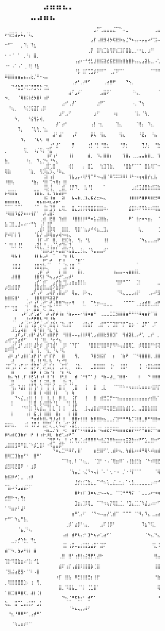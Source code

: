 # ⠀⠀⠀⠀⠀⠀⠀⠀⠀⠀⠀⠀⠀⠀⠀⠀⠀⠀⠀⠀⠀⠀⠀⠀⠀⠀⠀⠀⠀⠀⣠⣤⣤⣄⡀⠀⠀⠀⠀⠀⠀⠀⠀⠀⠀⠀⠀⠀⠀⠀⠀⠀⣀⣠⣤⣄⠀⠀⠀⠀⠀⠀⠀⠀⠀⠀⠀⠀⠀⠀⠀⠀
⠀⠀⠀⠀⠀⠀⠀⠀⠀⠀⠀⠀⠀⠀⠀⠀⠀⠀⠀⠀⠀⠀⠀⠀⠀⠀⠀⠀⣠⠟⢁⣤⣤⣤⣌⠉⠓⠤⣀⠀⠀⠀⠀⠀⠀⠀⠀⢀⣤⠖⢺⣛⣽⡤⠧⡄⠹⣄⠀⠀⠀⠀⠀⠀⠀⠀⠀⠀⠀⠀⠀⠀
⠀⠀⠀⠀⠀⠀⠀⠀⠀⠀⠀⠀⠀⠀⠀⠀⠀⠀⠀⠀⠀⠀⠀⠀⠀⠀⠀⣠⡏⢠⣿⣻⢼⡳⢯⣟⡷⣦⣈⠙⠦⣤⠤⡤⣤⠴⠋⣩⠤⠒⠋⠁⠀⠀⡀⠹⡄⠹⣆⠀⠀⠀⠀⠀⠀⠀⠀⠀⠀⠀⠀⠀
⠀⠀⠀⠀⠀⠀⠀⠀⠀⠀⠀⠀⠀⠀⠀⠀⠀⠀⠀⠀⠀⠀⠀⠀⠀⠀⢀⡟⠀⣿⢳⣉⣷⢻⡟⣎⣹⡏⣿⣷⣀⡐⠒⣆⡀⣰⠛⠀⠀⠂⠐⠈⠀⠁⠀⡀⢳⠀⣿⡀⠀⠀⠀⠀⠀⠀⠀⠀⠀⠀⠀⠀
⠀⠀⠀⠀⠀⠀⠀⠀⠀⠀⠀⠀⠀⠀⠀⠀⠀⠀⠀⠀⠀⠀⢠⣴⠖⠚⢚⣃⣸⣿⣯⣽⣞⣯⣟⣿⣷⣿⣷⣿⡷⣤⣄⣠⣽⣧⣀⠠⢁⠐⠂⠠⠁⠠⠁⢀⠸⡇⠸⣧⠀⠀⠀⠀⠀⠀⠀⠀⠀⠀⠀⠀
⠀⠀⠀⠀⠀⠀⠀⠀⠀⠀⠀⠀⠀⠀⠀⠀⠀⠀⠀⠀⠀⠀⠘⡧⢸⡏⢉⣩⡾⠟⠛⠉⠀⢀⡌⠟⠉⠁⠀⠀⠀⠀⠀⠀⠀⠀⠉⠙⠛⠿⣿⣿⣶⣶⣤⣦⣤⣗⡈⠛⠒⢤⡄⠀⠀⠀⠀⠀⠀⠀⠀⠀
⠀⠀⠀⠀⠀⠀⠀⠀⠀⠀⠀⠀⠀⠀⠀⠀⠀⠀⠀⠀⠀⢀⡴⠃⣠⠿⠋⠀⠀⠀⠀⢀⣴⣿⠟⠀⠀⠀⠙⢢⡀⠀⠀⠀⠀⠀⠀⠀⠀⠀⠀⠙⠺⣷⣻⠼⣏⡿⣻⢟⡗⢨⣧⠀⠀⠀⠀⠀⠀⠀⠀⠀
⠀⠀⠀⠀⠀⠀⠀⠀⠀⠀⠀⠀⠀⠀⠀⠀⠀⠀⠀⠀⣴⠋⣠⠞⠁⠀⠀⠀⠀⠀⣠⣿⠟⠁⠀⠀⠀⠀⠀⠀⠘⢢⡀⠀⠀⠀⠀⠀⠈⠲⡀⠀⠀⠈⢿⣿⣽⣞⡳⣿⠇⢰⡟⠀⠀⠀⠀⠀⠀⠀⠀⠀
⠀⠀⠀⠀⠀⠀⠀⠀⠀⠀⠀⠀⠀⠀⠀⠀⠀⠀⣠⠞⢀⡼⠁⠀⠀⠀⠀⠀⠀⣰⠟⠁⠀⠀⠀⠀⠀⠀⠀⠀⠠⡀⠙⢦⠀⠀⠀⠀⠀⠀⠘⢦⡀⠀⠀⠳⣝⢯⣽⡏⢠⡿⠀⠀⠀⠀⠀⠀⠀⠀⠀⠀
⠀⠀⠀⠀⠀⠀⠀⠀⠀⠀⠀⠀⠀⠀⠀⠀⠀⣰⠋⣠⠋⠀⠀⠀⠀⠀⠀⠀⣰⠋⠀⠀⠀⠀⠰⡆⠀⠀⠀⠀⠀⢹⡄⠈⢳⡀⠀⠀⠀⠀⠀⠀⠳⡀⠀⠀⠘⣮⢻⡥⢾⡀⠀⠀⠀⠀⠀⠀⠀⠀⠀⠀
⠀⠀⠀⠀⠀⠀⠀⠀⠀⠀⠀⠀⠀⠀⠀⠀⡼⠁⡴⠃⠀⠀⠀⠀⠀⠀⠀⢠⡇⠐⣆⠀⠀⠀⠀⢹⣄⠀⠀⠀⠀⠈⢿⡄⠀⠹⣄⠀⠀⠀⠀⠀⠀⠹⡄⠀⠀⠈⢧⢳⡀⢱⡄⠀⠀⠀⠀⠀⠀⠀⠀⠀
⠀⠀⠀⠀⠀⠀⠀⠀⠀⠀⠀⠀⠀⠀⠀⣼⠃⣼⠁⠀⠀⢠⠏⠀⠀⠀⠀⡿⢧⠀⢻⣆⠀⠀⠀⠀⢻⣆⠀⠀⠀⠀⠘⣟⡄⠀⠘⣦⠀⠀⠀⠀⠀⠀⠹⡄⠀⠀⠈⢧⢣⠀⢿⠀⠀⠀⠀⠀⠀⠀⠀⠀
⠀⠀⠀⠀⠀⠀⠀⠀⠀⠀⠀⠀⠀⠀⣰⠃⣼⠁⠀⠀⠀⡿⠀⠀⠀⠀⢰⡇⠘⡇⠘⣿⣆⠀⠀⠀⠘⡿⡆⠀⠀⠀⠀⢹⡸⡄⠀⠘⣷⡀⠀⠀⠀⠀⠀⢻⡀⠀⠰⡌⠻⡆⠙⣧⠀⠀⠀⠀⠀⠀⠀⠀
⠀⠀⠀⠀⠀⠀⠀⠀⠀⠀⠀⠀⠀⢸⠏⢰⠃⠀⠀⠀⢸⡇⠀⠀⠀⠀⣾⡀⠀⠹⡄⣿⣿⡆⠀⠀⠀⢹⣿⡄⢀⣀⣤⣤⣷⣿⣀⠀⢹⣷⡀⠀⠀⠀⠀⠀⢷⡀⠀⠹⣄⡙⢆⠘⠳⣄⠀⠀⠀⠀⠀⠀
⠀⠀⠀⠀⠀⠀⠀⠀⠀⠀⠀⠀⢀⣿⢁⣿⠀⠀⠀⠀⢾⡇⠀⠀⢠⠀⣿⣁⠀⠀⢳⣹⢹⣷⡀⠀⠀⠘⣿⣷⠋⠉⠉⠀⣿⣧⢿⠉⠒⢿⣷⠀⠀⠀⠀⠀⠈⣷⡀⠀⢻⡹⣦⡱⢄⠘⠷⣄⠀⠀⠀⠀
⠀⠀⠀⠀⠀⠀⠀⠀⠀⠀⠀⠀⢨⡇⢰⡇⠀⠀⠀⠀⢹⣧⣠⡤⠾⡟⢻⠉⠛⠲⢤⣿⠈⠿⠩⠭⠽⠿⠇⠸⠓⠲⢶⢶⣿⡞⣆⣧⠀⠸⣿⢧⠀⠀⠀⠀⠀⠘⣷⡄⠀⢻⡇⢉⠲⢿⡆⢸⡇⠀⠀⠀
⠀⠀⠀⠀⠀⠀⠀⠀⠀⠀⠀⠀⢸⡧⢸⠀⠀⠀⣾⠀⢸⡟⠹⡀⠀⣧⠘⡇⠀⠀⠀⠁⠀⠀⠀⠀⠀⠀⠀⠀⣠⣞⣩⣼⣿⣷⣾⣭⣷⡦⢿⣿⣧⠀⠀⠀⠀⠀⢹⣿⣦⡀⢹⡈⢳⣦⣽⡿⠇⠀⠀⠀
⠀⠀⠀⠀⠀⠀⠀⠀⠀⠀⠀⠀⢸⡅⢸⣶⠀⠀⣽⠀⠀⣧⢤⣷⣀⣹⣄⣯⣜⣒⠦⣄⠀⠀⠀⠀⠀⠀⠀⢸⣿⣿⠟⣿⡿⢿⣿⣛⠿⣿⣿⡿⣿⣧⡀⠀⠀⠀⢀⣻⠷⢿⠚⣧⣾⠟⠁⠀⠀⠀⠀⠀
⠀⠀⠀⠀⠀⠀⠀⠀⠀⠀⠀⠀⢸⡇⣸⢻⠀⣄⢿⡀⠀⣿⣄⣩⣿⢿⢿⣿⣯⣿⣿⠶⠄⠀⠀⠀⠀⠀⠀⣾⣿⠷⠟⠻⠷⠶⠾⢿⣧⠘⢿⣿⠹⣮⡝⠶⠶⢺⡏⠁⠀⡼⢠⣿⠅⠀⠀⠀⠀⠀⠀⠀
⠀⠀⠀⠀⠀⠀⠀⠀⠀⠀⠀⢀⣾⠀⣟⣿⠀⢹⣾⡇⠀⠸⣿⣿⣿⠿⠛⠶⣥⣬⣿⣷⡄⠀⠀⠀⠀⠀⠀⠟⠁⢸⡖⠶⠲⣶⡄⠀⠈⣧⢈⣿⣀⣸⠤⠴⠒⠛⢳⠀⢠⠇⢸⡟⠀⠀⠀⠀⠀⠀⠀⠀
⠀⠀⠀⠀⠀⠀⠀⠀⠀⠀⢀⣾⠇⢸⡿⢿⠀⠀⣿⣿⡀⠀⢻⣿⠉⣦⡴⠚⠺⣦⣀⣹⡄⠀⠀⠀⠀⠀⠀⠀⠀⠀⢧⡀⠀⠀⠀⠀⢈⡟⠾⡏⡇⢹⠀⠀⠀⠀⠈⣧⡜⢠⡿⢿⣶⡴⢾⠲⢶⣄⠀⠀
⠀⠀⠀⠀⠀⠀⠀⠀⠀⠀⢸⡏⠠⠏⠀⣿⡀⠀⣟⣏⢷⡀⠀⢻⡄⠘⣇⠀⠀⠀⠀⢸⡇⠀⠀⠀⠀⠀⠀⠀⠀⠀⠈⠳⣄⣀⣀⣤⠟⠁⠘⣇⡇⢸⡃⠀⠀⠀⢠⣽⡇⠘⢠⢠⣈⡡⠞⢹⡆⣹⡀⠀
⠀⠀⠀⠀⠀⠀⠀⠀⠀⠀⠈⠙⣷⡶⣸⠏⠧⣤⣿⠻⣦⣷⣀⣀⣳⣄⠈⠳⣤⣤⣤⠞⠁⠀⠀⠀⠀⠀⠀⠀⠀⠀⠀⠀⠀⠀⠀⠀⠀⠀⠀⢿⣧⢸⠀⠀⠀⠀⢸⡇⣧⣠⠇⠀⠉⠀⠀⠘⡆⢸⣇⠀
⠀⠀⠀⠀⠀⠀⠀⠀⠀⠀⠀⠀⡟⢁⡞⠀⠀⡏⢸⠀⠀⠀⠈⣿⠉⠀⠀⠀⠀⠀⠀⠀⠀⠀⠀⠀⠀⠀⠀⠀⠀⢀⠀⠀⠀⠀⠀⠀⠀⠀⠀⢸⣿⣸⠀⠀⠀⠀⢸⣿⣽⣷⡀⠀⠀⠀⠀⢀⡗⢸⣿⠀
⠀⠀⠀⠀⠀⠀⠀⠀⠀⠀⢀⡾⠁⡼⠀⠀⠀⡇⢸⡇⠀⠀⠀⣿⣆⠀⠀⠀⠀⠀⠀⠀⠀⠀⢰⣤⣤⠤⢤⣶⣶⣿⡀⠀⠀⠀⠀⠀⠀⠀⠀⣼⣿⣿⠀⠀⠀⠀⢸⣿⢫⡇⠙⢦⣠⡴⡚⢁⣤⡾⠃⠀
⠀⠀⠀⠀⠀⠀⠀⠀⠀⢠⡞⠁⡾⠁⠀⣠⡞⣷⠘⣇⣠⣶⣤⣿⣿⡄⠀⠀⠀⠀⠀⠀⠀⠀⠀⢻⡿⠛⠉⠁⠀⢈⡇⠀⠀⠀⠀⠀⣀⡴⣻⣾⣿⡟⠀⠀⠀⠀⢸⣿⣾⣿⣤⣾⠕⣷⡿⠟⠁⠀⠀⠀
⠀⠀⠀⠀⠀⠀⠀⠀⣠⠏⢠⠞⠀⣠⢾⡟⢠⣿⣴⠋⠀⢿⣤⡀⢸⠗⢤⡀⠀⠀⠀⠀⠀⠀⠀⠈⠻⣄⣀⣀⣠⣾⠃⠀⠀⢀⡤⠞⣻⣷⣿⣯⣿⠃⠀⠀⡀⠀⢸⣿⢿⣿⠻⣽⣽⡟⠀⠀⠀⠀⠀⠀
⠀⠀⠀⠀⠀⠀⢀⡴⠃⣰⠃⣠⠞⢁⡞⢠⣿⣿⠙⢶⠖⠻⠀⠀⢸⡀⠀⠉⢓⡶⠤⣤⣀⣀⠀⠀⠀⠈⠉⠉⠉⢀⣠⣴⣾⣿⣀⣴⡟⠋⠁⢙⣿⠀⠀⠀⡧⠀⣿⣷⠀⢟⠀⣯⡀⠀⠀⠀⠀⠀⠀⠀
⠀⠀⠀⠀⠀⢠⠟⢁⡞⢁⣴⠋⠀⡼⢠⡟⡾⢸⡆⠘⣷⡤⠤⠤⠚⣿⠶⣶⠛⠀⢀⣀⣀⣉⣉⣻⣿⣿⣶⠛⠛⠛⠿⢶⣶⡟⠉⣿⠀⠀⠀⢀⡇⠀⠀⢀⡷⠞⡟⢿⢧⠘⢇⠸⢷⠀⠀⠀⠀⠀⠀⠀
⠀⠀⠀⠀⢠⡞⢠⡞⢡⣾⠋⡤⢴⠃⣼⣷⢣⠈⢷⣠⣿⠁⠀⠀⢰⣿⣦⡏⠀⢀⣾⠛⢉⠉⣹⡟⠙⡟⠉⣶⡦⠐⠀⣸⠟⠁⢀⠏⠀⠀⠀⣸⣃⣠⢴⣾⠁⠀⢷⠘⣾⡆⠘⣆⠘⣆⠀⠀⠀⠀⠀⠀
⠀⠀⠀⣰⠏⣠⠏⣰⣿⠃⣼⢣⠏⢰⣿⡟⡟⠀⠘⣿⣿⠤⠤⣤⣿⡿⢿⢁⣠⣾⣿⣗⣻⣿⣹⠁⠀⢻⣾⣽⣇⣠⠞⢁⠀⣀⡞⠀⡀⣠⢾⢋⣉⣴⠾⠋⠀⠀⠘⡇⠈⢿⡀⠘⢖⠚⢦⠀⠀⠀⠀⠀
⠀⢀⣴⠃⣰⠃⣰⣿⠇⣼⠗⡾⠀⡾⢹⣾⠃⠀⢸⠇⠈⠙⡏⠁⠀⠀⠘⣿⣿⣟⢻⣿⠿⡟⠻⠳⢤⣼⣿⢿⣁⠀⡾⢿⣿⣿⠛⢺⢽⠿⠛⢻⠉⠀⠀⠀⠀⣷⠀⢹⡀⠈⢳⡀⠘⢦⠘⢧⠀⠀⠀⠀
⠀⣼⠇⣰⠃⣰⣿⡏⣰⡟⢸⠃⢰⠃⡏⡟⠀⠀⣿⠀⠀⠀⢻⡀⠀⠀⠀⠹⣿⣻⣯⡏⠀⠀⡆⠀⠈⣷⠟⠀⠈⠙⢿⣿⣿⣿⡀⣸⣿⠀⠀⣼⠀⠀⠀⠀⠀⢿⡄⠸⡇⢻⡄⢧⠀⠘⢆⠚⣇⠀⠀⠀
⢨⡏⢠⡇⢰⠋⣸⠁⣿⠟⡿⠀⡾⢠⡇⡇⠀⢀⡏⡇⠀⠀⢨⣷⡀⠀⠀⣀⣿⣿⣿⡇⠀⢸⠂⠀⢸⣿⠇⠀⠀⠀⢸⠀⠰⣿⣷⣿⣿⠀⠀⣿⠀⠀⠀⠀⠀⣿⡷⠀⡇⢘⣧⠘⡇⠀⠘⡆⠸⣇⠀⠀
⠀⣷⡄⢳⡇⢀⡏⢸⣟⢡⡇⢰⠇⢸⠈⡇⠀⢸⢃⡇⠀⠀⣾⠀⠙⢻⠉⠁⣸⠀⠘⣷⠤⣼⣀⠈⣿⣿⠂⠀⠀⠀⡇⠀⠀⠙⢸⣿⣿⠀⠀⣿⠀⠀⠀⠀⢀⣷⣿⠀⡇⢨⣿⡄⢿⠀⠀⠸⡆⢹⡄⠀
⠀⠈⢳⡄⠹⣼⡇⢸⡏⢸⠂⢸⠀⢸⠀⡇⠀⣿⢸⠀⠀⢀⣿⠀⠀⢸⠀⠀⣿⠀⢀⣇⠀⠀⠈⠉⠛⠓⠒⠲⠶⠶⠧⠶⠶⠶⢺⡟⡏⠀⠀⡿⠀⠀⠀⠀⢸⡇⣿⠀⡇⠰⣿⡇⢸⡇⠀⠀⢱⠀⢷⠀
⠀⠀⠀⠙⠢⣌⣀⣾⡇⢸⠀⢸⠀⢸⡀⡇⠀⡿⢸⡀⠀⢨⡏⠀⠀⢸⠀⠀⣿⠀⣾⣛⣉⡛⠒⢲⣤⣤⣤⣤⣤⣤⣤⣤⣤⡴⣾⣧⠁⠀⠀⡇⠀⠀⠀⠀⢸⠇⣿⠀⡧⢼⣿⡗⠘⣇⠀⠀⠘⡇⢸⣧
⠀⠀⠀⠀⠀⠈⠙⢻⡇⠸⢦⣾⣤⠈⡇⣇⠀⡇⢸⠀⠀⣸⣇⠀⠀⣸⢤⣴⣿⣾⠛⠿⢭⣿⣛⣾⣿⣷⣾⡇⣡⡀⣤⣽⣿⣷⣿⣿⠀⠀⠀⡇⠀⠀⠀⠀⣾⠀⣯⢀⡇⢸⣿⡇⠀⣿⡆⠀⠀⡇⢸⣿
⠀⠀⠀⠀⠀⠀⠀⠀⠛⠶⠾⠷⣿⡄⢻⡸⣴⠇⢸⠀⠀⣿⣿⠖⣿⣿⠀⣷⡿⣿⡷⣦⣀⣀⡌⣹⠛⠛⠛⣧⡉⢽⣿⣀⡿⠛⢻⣿⠶⣶⡶⣦⡀⠀⠀⢰⡇⢸⡟⣸⠀⣿⠟⡇⠀⡇⢧⣠⠞⢁⣾⠇
⠀⠀⠀⠀⠀⠀⠀⠀⠀⠀⠀⠀⠩⣷⣈⡙⢺⠀⠸⡂⠀⣿⡟⠓⠿⣿⣿⣹⣧⠘⢧⣼⣟⡛⠿⢿⣶⣶⣖⣾⡟⠿⠟⠛⣷⣿⡛⠓⣶⡿⢣⣾⣏⣹⣷⡞⠀⡟⠀⡇⢰⡗⡸⣇⠀⣷⣞⢁⣴⠟⠉⠀
⠀⠀⠀⠀⠀⠀⠀⠀⠀⠀⠀⠀⠀⠈⢻⣟⠘⢆⡀⠇⢰⡁⢿⡠⣡⣾⠿⠿⠿⠳⢾⣌⣹⠿⠷⣶⡶⢶⣭⣽⡷⠶⠟⠋⣡⣀⣿⠶⠋⣠⣿⣿⣻⠿⠛⣿⡈⠓⡾⣁⣿⠇⠐⠻⣤⣤⡿⠋⠀⠀⠀⠀
⠀⠀⠀⠀⠀⠀⠀⠀⠀⠀⠀⠀⠀⠀⠀⠙⠶⣄⣉⠛⠿⠏⡄⣿⠁⠀⠀⠀⣶⣛⣿⠋⢁⢀⣾⠗⢦⡀⢳⣾⣧⠶⠾⠛⢿⠣⠾⣶⣾⣿⢿⣉⣹⣷⣶⠋⠃⠀⣿⠛⠁⠀⠀⠀⠀⠀⠀⠀⠀⠀⠀⠀
⠀⠀⠀⠀⠀⠀⠀⠀⠀⠀⠀⠀⠀⠀⠀⠀⠀⠀⠉⠹⢶⡀⠇⠈⠳⣄⡀⠀⠈⣹⠃⠐⠠⠈⢿⣶⠿⠁⠠⢸⣷⣟⣷⠀⠈⠓⠾⢿⣟⣾⣻⢿⣟⣿⠟⠀⠂⣰⡿⠀⠀⠀⠀⠀⠀⠀⠀⠀⠀⠀⠀⠀
⠀⠀⠀⠀⠀⠀⠀⠀⠀⠀⠀⠀⠀⠀⠀⠀⠀⠀⠀⠀⠈⢳⣤⣈⠐⣌⠙⠲⢤⡇⠈⠄⠁⢂⠐⠰⠀⡈⠐⠘⡏⠉⠉⠀⠀⠀⠀⠈⢿⣷⣯⡿⠞⡁⣀⠀⣰⡿⠀⠀⠀⠀⠀⠀⠀⠀⠀⠀⠀⠀⠀⠀
⠀⠀⠀⠀⠀⠀⠀⠀⠀⠀⠀⠀⠀⠀⠀⠀⠀⠀⠀⠀⠀⠀⣸⡾⣶⣉⣷⣄⣀⠉⠚⠦⢥⣀⣌⣀⣂⡄⠁⢂⣧⣀⣀⣀⣀⣀⡤⠶⠚⠉⣷⠴⠺⣠⣴⣾⠝⠁⠀⠀⠀⠀⠀⠀⠀⠀⠀⠀⠀⠀⠀⠀
⠀⠀⠀⠀⠀⠀⠀⠀⠀⠀⠀⠀⠀⠀⠀⠀⠀⠀⠀⠀⠀⠀⣿⠗⣾⠁⣹⠶⢦⣐⠢⠤⢦⣀⠀⠉⢉⠛⠛⢻⡍⠀⠁⣀⣀⣠⠖⠲⢶⣞⣿⠗⠲⡄⢻⡆⠀⠀⠀⠀⠀⠀⠀⠀⠀⠀⠀⠀⠀⠀⠀⠀
⠀⠀⠀⠀⠀⠀⠀⠀⠀⠀⠀⠀⠀⠀⠀⠀⠀⠀⠀⠀⠀⠀⣹⣶⣌⡿⢿⣀⠀⠉⠙⠲⢦⡝⢿⣇⣈⡀⠘⣹⣄⣉⡈⠳⣼⣠⠴⠖⠋⠁⠙⣶⡖⠃⣼⠃⠀⠀⠀⠀⠀⠀⠀⠀⠀⠀⠀⠀⠀⠀⠀⠀
⠀⠀⠀⠀⠀⠀⠀⠀⠀⠀⠀⠀⠀⠀⠀⠀⠀⠀⠀⠀⠀⣶⠛⢁⡼⠁⠀⠈⠙⠲⠤⣤⡜⢁⣾⠉⠀⠉⠉⠉⠀⠉⠻⡄⠹⣄⢀⣠⣴⠖⠛⠁⠳⣄⠛⣧⡀⠀⠀⠀⠀⠀⠀⠀⠀⠀⠀⠀⠀⠀⠀⠀
⠀⠀⠀⠀⠀⠀⠀⠀⠀⠀⠀⠀⠀⠀⠀⠀⠀⠀⠀⢀⡾⠁⣴⡿⠓⣤⡀⠀⠀⠀⣠⠏⢸⡿⠃⠀⠀⠀⠀⠀⠀⠀⠀⠹⣦⠙⢯⡀⠀⠀⠀⠀⠀⠈⣦⡈⠳⡄⠀⠀⠀⠀⠀⠀⠀⠀⠀⠀⠀⠀⠀⠀
⠀⠀⠀⠀⠀⠀⠀⠀⠀⠀⠀⠀⠀⠀⠀⠀⠀⠀⢠⣾⠀⣾⠟⢧⣔⠃⣹⠓⢦⡴⢁⣴⠋⠁⠀⠀⠀⠀⠀⠀⠀⠀⠀⠀⠈⠳⣄⠙⣄⠀⠀⣀⡤⡞⠱⣷⡀⠻⣆⠀⠀⠀⠀⠀⠀⠀⠀⠀⠀⠀⠀⠀
⠀⠀⠀⠀⠀⠀⠀⠀⠀⠀⠀⠀⠀⠀⠀⠀⠀⠀⢸⡇⢰⡿⠤⣤⣾⣿⣣⣴⡿⠁⣽⠏⠀⠀⠀⠀⠀⠀⠀⠀⠀⠀⠀⠀⠀⠀⠘⣇⠸⣾⠉⠳⡀⣳⡴⠛⣿⠀⣿⠀⠀⠀⠀⠀⠀⠀⠀⠀⠀⠀⠀⠀
⠀⠀⠀⠀⠀⠀⠀⠀⠀⠀⠀⠀⠀⠀⠀⠀⠀⢀⣿⠀⣿⠃⢰⡿⣷⣬⣻⡟⢃⣼⠗⠀⠀⠀⠀⠀⠀⠀⠀⠀⠀⠀⠀⠀⠀⠀⠀⢿⣤⢹⡗⠻⣿⣷⣶⠴⢻⡆⠚⣇⠀⠀⠀⠀⠀⠀⠀⠀⠀⠀⠀⠀
⠀⠀⠀⠀⠀⠀⠀⠀⠀⠀⠀⠀⠀⠀⠀⠀⠀⣾⠏⢰⡏⢠⣾⣿⢿⣿⣿⡷⢈⣿⠀⠀⠀⠀⠀⠀⠀⠀⠀⠀⠀⠀⠀⠀⠀⠀⠀⢸⣿⠈⣻⣬⣴⣟⣻⠂⠉⠇⠠⣿⠀⠀⠀⠀⠀⠀⠀⠀⠀⠀⠀⠀
⠀⠀⠀⠀⠀⠀⠀⠀⠀⠀⠀⠀⠀⠀⠀⠀⠰⡏⠀⣿⣧⠀⠿⣛⣿⣿⣛⡆⢸⡟⠀⠀⠀⠀⠀⠀⠀⠀⠀⠀⠀⠀⠀⠀⠀⠀⠀⠘⣷⡀⢿⣿⣿⣿⣿⣱⠄⢰⠀⢻⡀⠀⠀⠀⠀⠀⠀⠀⠀⠀⠀⠀
⠀⠀⠀⠀⠀⠀⠀⠀⠀⠀⠀⠀⠀⠀⠀⠀⠀⣿⡀⠹⣿⣧⣀⠈⢹⠀⢈⣁⣿⠁⠀⠀⠀⠀⠀⠀⠀⠀⠀⠀⠀⠀⠀⠀⠀⠀⠀⠀⢿⠁⣿⣉⣿⠿⣿⢏⡀⣼⡇⢈⡇⠀⠀⠀⠀⠀⠀⠀⠀⠀⠀⠀
⠀⠀⠀⠀⠀⠀⠀⠀⠀⠀⠀⠀⠀⠀⠀⠀⠀⠀⠙⢦⣈⠛⠯⣷⡞⠀⣾⠋⠁⠀⠀⠀⠀⠀⠀⠀⠀⠀⠀⠀⠀⠀⠀⠀⠀⠀⠀⠀⠘⢷⣄⠀⣿⠉⣁⣤⣾⡿⠃⣠⡇⠀⠀⠀⠀⠀⠀⠀⠀⠀⠀⠀
⠀⠀⠀⠀⠀⠀⠀⠀⠀⠀⠀⠀⠀⠀⠀⠀⠀⠀⠀⠀⠈⠓⠦⢤⣤⠾⠋⠀⠀⠀⠀⠀⠀⠀⠀⠀⠀⠀⠀⠀⠀⠀⠀⠀⠀⠀⠀⠀⠀⠀⠘⣆⠘⠿⠿⠛⢁⣠⡾⠛⠁⠀⠀⠀⠀⠀⠀⠀⠀⠀⠀⠀
⠀⠀⠀⠀⠀⠀⠀⠀⠀⠀⠀⠀⠀⠀⠀⠀⠀⠀⠀⠀⠀⠀⠀⠀⠀⠀⠀⠀⠀⠀⠀⠀⠀⠀⠀⠀⠀⠀⠀⠀⠀⠀⠀⠀⠀⠀⠀⠀⠀⠀⠀⠈⠳⠤⠶⠞⠋⠁⠀⠀⠀⠀⠀⠀⠀⠀⠀⠀⠀⠀⠀⠀


